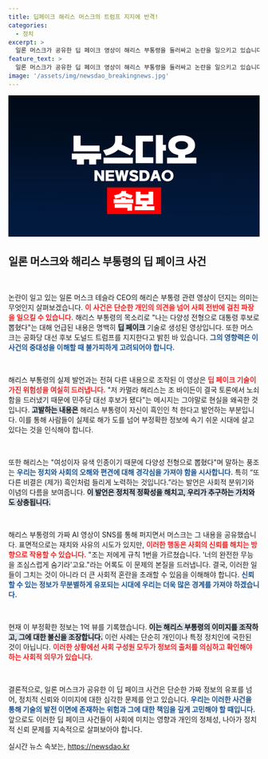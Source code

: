 ```yaml
---
title: 딥페이크 해리스 머스크의 트럼프 지지에 반격!
categories:
  - 정치
excerpt: >
  일론 머스크가 공유한 딥 페이크 영상이 해리스 부통령을 둘러싸고 논란을 일으키고 있습니다. 영상 속 해리스는 흑인인 척 한다고 말하며 자아를 의심케 하는 발언을 해 충격을 줍니다. 클릭하고 진실을 확인해보세요!
feature_text: >
  일론 머스크가 공유한 딥 페이크 영상이 해리스 부통령을 둘러싸고 논란을 일으키고 있습니다. 영상 속 해리스는 흑인인 척 한다고 말하며 자아를 의심케 하는 발언을 해 충격을 줍니다. 클릭하고 진실을 확인해보세요!
image: '/assets/img/newsdao_breakingnews.jpg'
---
```


<p><img src="/assets/img/newsdao_breakingnews.jpg" alt="firstkoreanews 속보" /></p>

<h2 data-ke-size="size26">일론 머스크와 해리스 부통령의 딥 페이크 사건</h2>

<p data-ke-size="size16">&nbsp;</p>

<p>논란이 일고 있는 일론 머스크 테슬라 CEO의 해리슨 부통령 관련 영상이 던지는 의미는 무엇인지 살펴보겠습니다. <b><span style="color: #ee2323;">이 사건은 단순한 개인의 의견을 넘어 사회 전반에 걸친 파장을 일으킬 수 있습니다.</span></b> 해리스 부통령의 목소리로 "나는 다양성 전형으로 대통령 후보로 뽑혔다"는 대해 언급된 내용은 명백히 <b><span style="background-color: #21538527;">딥 페이크</span></b> 기술로 생성된 영상입니다. 또한 머스크는 공화당 대선 후보 도널드 트럼프를 지지한다고 밝힌 바 있습니다. <b><span style="color: #1a5490;">그의 영향력은 이 사건의 중대성을 이해할 때 불가피하게 고려되어야 합니다.</span></b></p>

<p data-ke-size="size16">&nbsp;</p>

<p>해리스 부통령의 실제 발언과는 전혀 다른 내용으로 조작된 이 영상은 <b><span style="color: #ee2323;">딥 페이크 기술이 가진 위험성을 여실히 드러냅니다.</span></b> "저 카멀라 해리스는 조 바이든이 결국 토론에서 노쇠함을 드러냈기 때문에 민주당 대선 후보가 됐다"는 메시지는 그야말로 현실을 왜곡한 것입니다. <b><span style="background-color: #21538527;">고발하는 내용은</span></b> 해리스 부통령이 자신이 흑인인 척 한다고 발언하는 부분입니다. 이를 통해 사람들이 실제로 해가 도를 넘어 부정확한 정보에 속기 쉬운 시대에 살고 있다는 것을 인식해야 합니다.</p>

<p data-ke-size="size16">&nbsp;</p>

<p>또한 해리스는 "여성이자 유색 인종이기 때문에 다양성 전형으로 뽑혔다"며 말하는 풍조는 <b><span style="color: #1a5490;">우리는 정치와 사회의 오해와 편견에 대해 경각심을 가져야 함을 시사합니다.</span></b> 특히 “또 다른 비결은 (제가) 흑인처럼 들리게 노력하는 것입니다.”라는 발언은 사회적 분위기와 이념의 다름을 보여줍니다. <b><span style="background-color: #21538527;">이 발언은 정치적 정확성을 해치고, 우리가 추구하는 가치와도 상충됩니다.</span></b></p>

<p data-ke-size="size16">&nbsp;</p>

<p>해리스 부통령의 가짜 AI 영상이 SNS를 통해 퍼지면서 머스크는 그 내용을 공유했습니다. 표면적으로는 재치와 사유의 시도가 있지만, <b><span style="color: #ee2323;">이러한 행동은 사회의 신뢰를 해치는 방향으로 작용할 수 있습니다.</span></b> "조는 저에게 규칙 1번을 가르쳤습니다. '너의 완전한 무능을 조심스럽게 숨기라'고요."라는 어록도 이 문제의 본질을 드러냅니다. 결국, 이러한 일들이 그치는 것이 아니라 더 큰 사회적 혼란을 초래할 수 있음을 이해해야 합니다. <b><span style="color: #1a5490;">신뢰할 수 있는 정보가 무분별하게 유포되는 시대에 우리는 더욱 많은 경계를 가져야 하겠습니다.</span></b></p>

<p data-ke-size="size16">&nbsp;</p>

<p>현재 이 부정확한 정보는 1억 뷰를 기록했습니다. <b><span style="background-color: #21538527;">이는 해리스 부통령의 이미지를 조작하고, 그에 대한 불신을 조장합니다.</span></b> 이런 사례는 단순히 개인이나 특정 정치인에 국한된 것이 아닙니다. <b><span style="color: #ee2323;">이러한 상황에선 사회 구성원 모두가 정보의 출처를 의심하고 확인해야 하는 사회적 의무가 있습니다.</span></b></p>

<p data-ke-size="size16">&nbsp;</p>

<p>결론적으로, 일론 머스크가 공유한 이 딥 페이크 사건은 단순한 가짜 정보의 유포를 넘어, 정치적 신뢰와 이미지에 대한 심각한 문제를 안고 있습니다. <b><span style="color: #1a5490;">우리는 이러한 사건을 통해 기술의 발전 이면에 존재하는 위험과 그에 대한 책임을 깊게 고민해야 할 때입니다.</span></b> 앞으로도 이러한 딥 페이크 사건들이 사회에 미치는 영향과 개인의 정체성, 나아가 정치적 신뢰 문제를 지속적으로 살펴보아야 합니다.</p>
실시간 뉴스 속보는, <a href="https://newsdao.kr" rel="dofollow">https://newsdao.kr</a>


